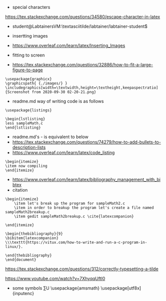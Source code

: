 - special characters

https://tex.stackexchange.com/questions/34580/escape-character-in-latex

- student@LabtainersVM:\textasciitilde/labtainer/labtainer-student\$ 

- insertting images

- https://www.overleaf.com/learn/latex/Inserting_Images

- fitting to screen

- https://tex.stackexchange.com/questions/32886/how-to-fit-a-large-figure-to-page
```
\usepackage{graphicx}
\graphicspath{ {./images/} }
\includegraphics[width=\textwidth,height=\textheight,keepaspectratio]{Screenshot from 2020-09-30 02-20-21.png}
```

- readme.md way of writing code is as follows

```
\usepackage{listings}

\begin{lstlisting}
less sampleMath.c
\end{lstlisting}
```
- readme.md's - is equivalent to below
- https://tex.stackexchange.com/questions/74279/how-to-add-bullets-to-description-lists
- https://www.overleaf.com/learn/latex/code_listing

```
\begin{itemize}
\item now compiling
\end{itemize}
```
- https://www.overleaf.com/learn/latex/bibliography_management_with_bibtex
- citation
```
\begin{itemize}
    \item let's break up the program for sampleMath2.c
    \item in order to breakup the program let's create a file named sampleMath2breakup.c
    \item gedit sampleMath2breakup.c \cite{latexcompanion}

\end{itemize}

\begin{thebibliography}{9}
\bibitem{latexcompanion} 
\\\texttt{https://vitux.com/how-to-write-and-run-a-c-program-in-linux/}. 

\end{thebibliography}
\end{document}
```

https://tex.stackexchange.com/questions/312/correctly-typesetting-a-tilde

https://www.youtube.com/watch?v=7XhyqqUftl0
- some symbols
∑U
\usepackage{amsmath}
\usepackage[utf8x]{inputenc}
